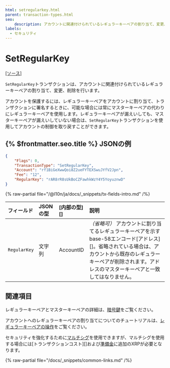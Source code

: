 ```yaml
---
html: setregularkey.html
parent: transaction-types.html
seo:
    description: アカウントに関連付けられているレギュラーキーペアの割り当て、変更、削除を行います。
labels:
  - セキュリティ
---
```

# SetRegularKey

[[ソース]](https://github.com/XRPLF/rippled/blob/4239880acb5e559446d2067f00dabb31cf102a23/src/ripple/app/transactors/SetRegularKey.cpp "Source")

`SetRegularKey`トランザクションは、アカウントに関連付けられているレギュラーキーペアの割り当て、変更、削除を行います。

アカウントを保護するには、レギュラーキーペアをアカウントに割り当て、トランザクションに署名するときに、可能な場合には常にマスターキーペアの代わりにレギュラーキーペアを使用します。レギュラーキーペアが漏えいしても、マスターキーペアが漏えいしていない場合は、`SetRegularKey`トランザクションを使用してアカウントの制御を取り戻すことができます。

## {% $frontmatter.seo.title %} JSONの例

```json
{
    "Flags": 0,
    "TransactionType": "SetRegularKey",
    "Account": "rf1BiGeXwwQoi8Z2ueFYTEXSwuJYfV2Jpn",
    "Fee": "12",
    "RegularKey": "rAR8rR8sUkBoCZFawhkWzY4Y5YoyuznwD"
}
```

{% raw-partial file="/@l10n/ja/docs/_snippets/tx-fields-intro.md" /%}
<!--{# fix md highlighting_ #}-->

| フィールド    | JSONの型  | [内部の型][]       | 説明                          |
|:-------------|:----------|:------------------|:------------------------------|
| `RegularKey` | 文字列 | AccountID | _（省略可）_ アカウントに割り当てるレギュラーキーペアを示すbase-58エンコード[アドレス][]。省略されている場合は、アカウントから既存のレギュラーキーペアが削除されます。アドレスのマスターキーペアと一致してはなりません。 |

## 関連項目

レギュラーキーペアとマスターキーペアの詳細は、[暗号鍵](../../../../concepts/accounts/cryptographic-keys.md)をご覧ください。

アカウントへのレギュラーキーペアの割り当てについてのチュートリアルは、[レギュラーキーペアの操作](../../../../tutorials/how-tos/manage-account-settings/assign-a-regular-key-pair.md)をご覧ください。

セキュリティを強化するために[マルチシグ](../../../../concepts/accounts/multi-signing.md)を使用できますが、マルチシグを使用する場合には[トランザクションコスト][]および[準備金](../../../../concepts/accounts/reserves.md)に追加のXRPが必要となります。

{% raw-partial file="/docs/_snippets/common-links.md" /%}
